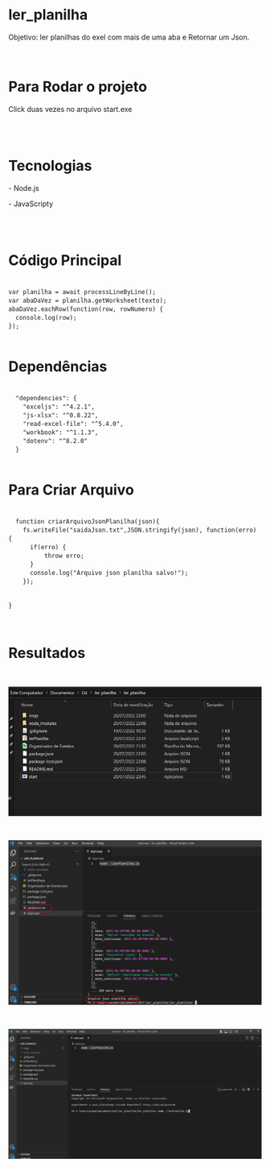 # ler_planilha
Objetivo: ler planilhas do exel com mais de uma aba e Retornar um Json.
</br></br></br>
<h1>Para Rodar o projeto</h1>
<p>Click duas vezes no arquivo start.exe</p>
</br></br>
<h1>Tecnologias</h1>
<p> - Node.js</p>
<p> - JavaScripty</p>
</br></br>
<h1>Código Principal</h1>
<code>
var planilha = await processLineByLine(); 
var abaDaVez = planilha.getWorksheet(texto);
abaDaVez.eachRow(function(row, rowNumero) {
  console.log(row);
});
</code>
</br>

<h1>Dependências</h1>
<code>
  "dependencies": {
    "exceljs": "^4.2.1",
    "js-xlsx": "^0.8.22",
    "read-excel-file": "^5.4.0",
    "workbook": "^1.1.3",
    "dotenv": "^8.2.0"
  }
</code>
</br>
<h1>Para Criar Arquivo</h1>
<code>
  function criarArquivoJsonPlanilha(json){
    fs.writeFile("saidaJson.txt",JSON.stringify(json), function(erro) {
      if(erro) {
          throw erro;
      }
      console.log("Arquivo json planilha salvo!");
    }); 
    
  }
</code>

</br>

<h1>Resultados</h1>
</br>

![alt text](https://github.com/acebeR/ler_planilha/blob/main/imgs/Passo%201.png?raw=true)

</br>

![alt text](https://github.com/acebeR/ler_planilha/blob/main/imgs/Passo%202.png?raw=true)

</br>

![alt text](https://github.com/acebeR/ler_planilha/blob/main/imgs/rodando.png?raw=true)
